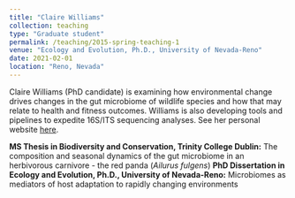 ```yaml
---
title: "Claire Williams"
collection: teaching
type: "Graduate student"
permalink: /teaching/2015-spring-teaching-1
venue: "Ecology and Evolution, Ph.D., University of Nevada-Reno"
date: 2021-02-01
location: "Reno, Nevada"
---
```

Claire Williams (PhD candidate) is examining how environmental change drives changes in the gut microbiome of wildlife species and how that may relate to health and fitness outcomes. Williams is also developing tools and pipelines to expedite 16S/ITS sequencing analyses. See her personal website [here](<https://claireewilliams.github.io/>).

<b>MS Thesis in Biodiversity and Conservation, Trinity College Dublin:</b> 
The composition and seasonal dynamics of the gut microbiome in an herbivorous carnivore - the red panda (<i>Ailurus fulgens</i>) 
<b>PhD Dissertation in Ecology and Evolution, Ph.D., University of Nevada-Reno:</b>
Microbiomes as mediators of host adaptation to rapidly changing environments


